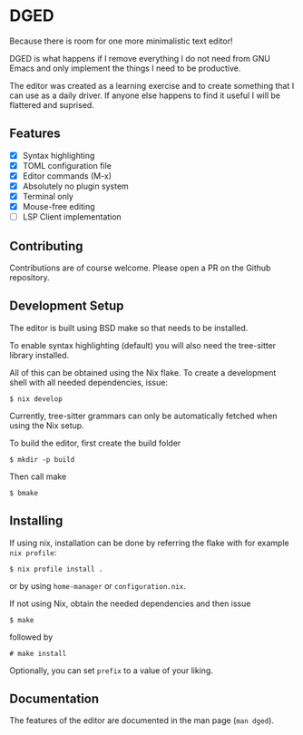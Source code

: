 # DGED

Because there is room for one more minimalistic text editor!

DGED is what happens if I remove everything I do not need from
GNU Emacs and only implement the things I need to be productive.

The editor was created as a learning exercise and to create something that I
can use as a daily driver. If anyone else happens to find it useful I will
be flattered and suprised.

## Features

- [x] Syntax highlighting
- [x] TOML configuration file
- [x] Editor commands (M-x)
- [x] Absolutely no plugin system
- [x] Terminal only
- [x] Mouse-free editing
- [ ] LSP Client implementation

## Contributing

Contributions are of course welcome. Please open a PR on the Github repository.

## Development Setup

The editor is built using BSD make so that needs to be installed.

To enable syntax highlighting (default) you will also need the tree-sitter library
installed.

All of this can be obtained using the Nix flake. To create a development shell with all
needed dependencies, issue:

```
$ nix develop
```
Currently, tree-sitter grammars can only be automatically fetched when using the Nix setup.

To build the editor, first create the build folder

```
$ mkdir -p build
```

Then call make

```
$ bmake
```

## Installing

If using nix, installation can be done by referring the flake with for example `nix profile`:

```
$ nix profile install .
```

or by using `home-manager` or `configuration.nix`.

If not using Nix, obtain the needed dependencies and then issue

```
$ make
```

followed by

```
# make install
```

Optionally, you can set `prefix` to a value of your liking.

## Documentation

The features of the editor are documented in the man page (`man dged`).
